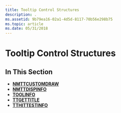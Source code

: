 ```yaml
---
title: Tooltip Control Structures
description: .
ms.assetid: 9b79ea16-02a1-4d5d-8117-70b56e298b75
ms.topic: article
ms.date: 05/31/2018
---
```


# Tooltip Control Structures

## In This Section

-   [**NMTTCUSTOMDRAW**](/windows/desktop/api/Commctrl/ns-commctrl-tagnmttcustomdraw)
-   [**NMTTDISPINFO**](/windows/desktop/api/Commctrl/ns-commctrl-tagnmttdispinfoa)
-   [**TOOLINFO**](/windows/desktop/api/Commctrl/ns-commctrl-tagtoolinfoa)
-   [**TTGETTITLE**](/windows/desktop/api/Commctrl/ns-commctrl-_ttgettitle)
-   [**TTHITTESTINFO**](/windows/desktop/api/Commctrl/ns-commctrl-_tt_hittestinfoa)

 

 




